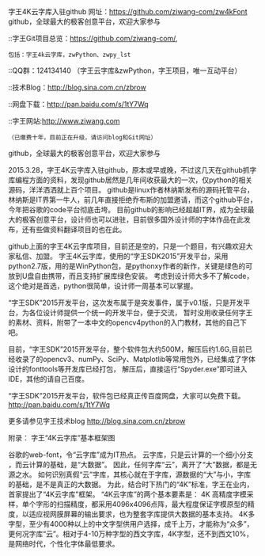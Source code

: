 字王4K云字库入驻github
网址：https://github.com/ziwang-com/zw4kFont
github，全球最大的极客创意平台，欢迎大家参与

::字王Git项目总览：https://github.com/ziwang-com/,

    包括：字王4k云字库，zwPython、zwpy_lst
    
::QQ群：124134140 （字王云字库&zwPython，字王项目，唯一互动平台）

::技术Blog：http://blog.sina.com.cn/zbrow

::网盘下载：http://pan.baidu.com/s/1tY7Wq 

::字王网站:http://www.ziwang.com  

    （已缴费十年，目前正在升级，请访问blog和Git网址）
    

github，全球最大的极客创意平台，欢迎大家参与

2015.3.28，字王4K云字库入驻github，原本或早或晚，不过这几天在github抓字库编程方面的资料，发现github居然是几年间收获最大的一次，仅python的相关源码，洋洋洒洒就上百个项目。
github是linux作者林纳斯发布的源码托管平台，林纳斯是IT界第一牛人，前几年直接拒绝乔布斯的加盟邀请，而这个github平台，今年把谷歌的code平台彻底击垮。
目前github的影响已经超越IT界，成为全球最大的极客创意平台，设计师也可以进驻，目前很多国外设计师的字体作品在此发布，还有些做资料翻译项目的也在此。

github上面的字王4K云字库项目，目前还是空的，只是一个题目，有兴趣欢迎大家私信、加盟。
字王4K云字库，使用的“字王SDK2015”开发平台，采用python2.7版，用的是WinPython包，是pythonxy作者的新作，关键是绿色的可放到U盘自由携带，而且支持扩展库绿色安装。
考虑到设计师大多不了解code，这个绝对是首选，python很简单，设计师一周基本可以掌握。


“字王SDK”2015开发平台，这次发布属于是突发事件，属于v0.1版，只是开发平台，为各位设计师提供一个统一的开发平台，便于交流，
暂时没用收录任何字王的素材、资料，附带了一本中文的opencv4python的入门教材，其他的自己下吧。

目前，“字王SDK”2015开发平台，整个软件包大约500M，解压后约1.6G,目前已经收录了的opencv3、numPy、SciPy、Matplotlib等常用包外，已经集成了字体设计的fonttools等开发库已经打包，
解压后，直接运行“Spyder.exe”即可进入IDE，其他的请自己百度。

“字王SDK”2015开发平台，软件包已经真正传百度网盘，大家可以免费下载。
http://pan.baidu.com/s/1tY7Wq

更多请参见字王技术blog
http://blog.sina.com.cn/zbrow

附录：
字王“4K云字库”基本框架图

  谷歌的web-font，令“云字库”成为IT热点。
  云字库，只是云计算的一个细小分支 ，而云计算的基础，是“大数据”。
  因此，任何字库“云”，离开了“大”数据，都是无源之水。
  如何识别真假“云”字库，其核心就在于字库，源数据的“大”与小，字库的基础，是不是真正的大数据。
  为此，结合时下热门的“4K”标准，字王在业内，首家提出了“4K云字库”框架。
  “4K云字库”的两个基本要素是：
  4K 高精度字模采样，单个字形的扫描精度，都采用4096x4096点阵，最大程度保证字模原型的精度，以适应视网膜屏幕的输出要求，也为整套字库提供大数据的基本支持。
4K多字型，至少有4000种以上的中文字型供用户选择，成千上万，才能称为“众多”，更何况字库“云”。相对于4-10万种字型的西文字库，4K字型，还不到西文10%，是网络时代，个性化字体最低要求。
